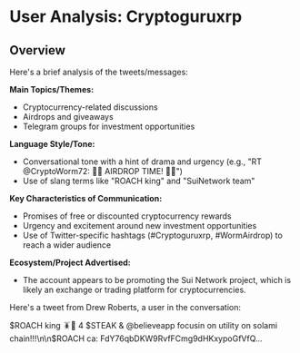 # User Analysis: Cryptoguruxrp

## Overview

Here's a brief analysis of the tweets/messages:

**Main Topics/Themes:**

* Cryptocurrency-related discussions
* Airdrops and giveaways
* Telegram groups for investment opportunities

**Language Style/Tone:**
* Conversational tone with a hint of drama and urgency (e.g., "RT @CryptoWorm72: 🚨🐛 AIRDROP TIME! 🐛🚨")
* Use of slang terms like "ROACH king" and "SuiNetwork team"

**Key Characteristics of Communication:**

* Promises of free or discounted cryptocurrency rewards
* Urgency and excitement around new investment opportunities
* Use of Twitter-specific hashtags (#Cryptoguruxrp, #WormAirdrop) to reach a wider audience

**Ecosystem/Project Advertised:**
* The account appears to be promoting the Sui Network project, which is likely an exchange or trading platform for cryptocurrencies.

Here's a tweet from Drew Roberts, a user in the conversation:

$ROACH king 🪳👑 4 $STEAK & @believeapp focusin on utility on solami chain!!!\n\n$ROACH ca: FdY76qbDKW9RvfFCmg9dHKxypoGfVfQ…